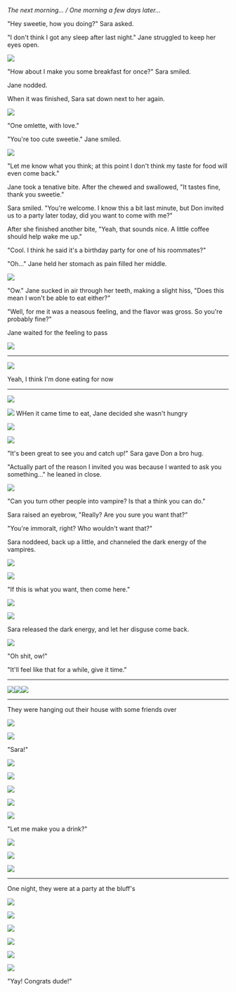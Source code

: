 *The next morning... / One morning a few days later...*

"Hey sweetie, how you doing?" Sara asked.

"I don't think I got any sleep after last night." Jane struggled to keep her eyes open.

![](12-19-17_11-08-11%C2%A0PM.png)

"How about I make you some breakfast for once?" Sara smiled.

Jane nodded.

When it was finished, Sara sat down next to her again.

![](12-20-17_8-12-21%C2%A0AM.png)

"One omlette, with love."

"You're too cute sweetie." Jane smiled.

![](12-20-17_8-12-10%C2%A0AM.png)

"Let me know what you think; at this point I don't think my taste for food will even come back."

Jane took a tenative bite. After the chewed and swallowed, "It tastes fine, thank you sweetie."

Sara smiled. "You're welcome. I know this a bit last minute, but Don invited us to a party later today, did you want to come with me?"

After she finished another bite, "Yeah, that sounds nice. A little coffee should help wake me up."

"Cool. I think he said it's a birthday party for one of his roommates?"

"Oh..." Jane held her stomach as pain filled her middle.

![](12-20-17_8-23-02%C2%A0AM.png)

"Ow." Jane sucked in air through her teeth, making a slight hiss, "Does this mean I won't be able to eat either?"

"Well, for me it was a neasous feeling, and the flavor was gross. So you're probably fine?"

Jane waited for the feeling to pass

![](12-20-17_8-24-23%C2%A0AM.png)

----
![](12-20-17_8-23-25%C2%A0AM.png)

Yeah, I think I'm done eating for now


----

![](12-20-17_8-33-00%C2%A0AM.png)

![](12-20-17_8-36-02%C2%A0AM.png)
WHen it came time to eat, Jane decided she wasn't hungry

![](12-20-17_8-37-17%C2%A0AM.png)

![](12-20-17_8-40-07%C2%A0AM.png)

"It's been great to see you and catch up!" Sara gave Don a bro hug.

"Actually part of the reason I invited you was because I wanted to ask you something..." he leaned in close.

![](12-20-17_8-40-17%C2%A0AM.png)

"Can you turn other people into vampire? Is that a think you can do."

Sara raised an eyebrow, "Really? Are you sure you want that?"

"You're immoralt, right? Who wouldn't want that?"

Sara noddeed, back up a little, and channeled the dark energy of the vampires.

![](12-20-17_6-00-18%C2%A0PM.png)

![](12-20-17_6-02-32%C2%A0PM.png)

"If this is what you want, then come here."

![](12-20-17_6-00-48%C2%A0PM.png)

![](12-20-17_6-01-50%C2%A0PM.png)

Sara released the dark energy, and let her disguse come back.

![](12-20-17_6-03-01%C2%A0PM.png)

"Oh shit, ow!"

"It'll feel like that for a while, give it time."

----

![](12-20-17_6-04-33%C2%A0PM.png)![](12-20-17_6-04-57%C2%A0PM.png)![](12-20-17_6-05-12%C2%A0PM.png)

----

They were hanging out their house with some friends over

![](12-20-17_6-09-40%C2%A0PM.png)

![](12-20-17_7-48-11%C2%A0PM.png)

"Sara!"

![](12-20-17_7-48-18%C2%A0PM.png)

![](12-20-17_7-48-30%C2%A0PM.png)

![](12-20-17_8-52-27%C2%A0PM.png)

![](12-20-17_8-52-23%C2%A0PM.png)

![](12-20-17_8-53-14%C2%A0PM.png)

"Let me make you a drink?"

![](12-20-17_8-57-29%C2%A0PM.png)

![](12-20-17_8-57-03%C2%A0PM.png)

![](12-20-17_8-59-49%C2%A0PM.png)

----

One night, they were at a party at the bluff's

![](12-20-17_10-17-58%C2%A0PM.png)

![](12-20-17_10-18-21%C2%A0PM.png)

![](12-20-17_10-19-12%C2%A0PM.png)

![](12-20-17_10-19-38%C2%A0PM.png)

![](12-20-17_10-19-55%C2%A0PM.png)

![](12-20-17_10-20-16%C2%A0PM.png)

"Yay! Congrats dude!"
